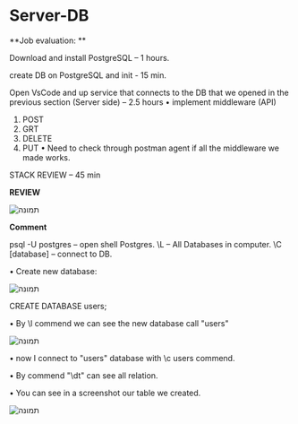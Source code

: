 # Server-DB

**Job evaluation:
**

Download and install PostgreSQL – 1 hours.

create DB on PostgreSQL and init - 15 min.

Open VsCode and up service  that connects to the DB that we opened in the previous section (Server side) – 2.5 hours
•	implement middleware (API)
1)	POST
2)	GRT 
3)	DELETE
4)	PUT
•	Need to check through postman agent if all the middleware we made works.

STACK REVIEW – 45 min

**REVIEW**

![תמונה](https://user-images.githubusercontent.com/57719538/124265487-6a21fe00-db3e-11eb-8e04-8c0b3528d171.png)



**Comment** 

psql -U postgres – open shell Postgres.
\L – All Databases in computer.
\C [database] – connect to DB.


•	Create new database:

![תמונה](https://user-images.githubusercontent.com/57719538/124265620-99386f80-db3e-11eb-8581-845048f876f9.png)


CREATE DATABASE users;


•	By \l commend we can see the new database call "users"

![תמונה](https://user-images.githubusercontent.com/57719538/124265731-cd139500-db3e-11eb-9bc6-493db1d80296.png)

 
•	now I connect to "users" database with \c users commend.

•	By commend "\dt" can see all relation.

•	You can see in a screenshot our table we created.

![תמונה](https://user-images.githubusercontent.com/57719538/124265743-d4d33980-db3e-11eb-8967-60ff5f355fb6.png)

 






